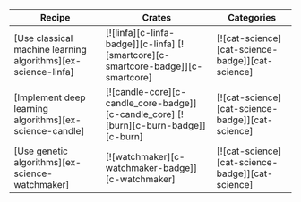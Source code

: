 | Recipe | Crates | Categories |
|--------|--------|------------|
| [Use classical machine learning algorithms][ex-science-linfa] | [![linfa][c-linfa-badge]][c-linfa] [![smartcore][c-smartcore-badge]][c-smartcore] | [![cat-science][cat-science-badge]][cat-science] |
| [Implement deep learning algorithms][ex-science-candle] | [![candle-core][c-candle_core-badge]][c-candle_core] [![burn][c-burn-badge]][c-burn] | [![cat-science][cat-science-badge]][cat-science] |
| [Use genetic algorithms][ex-science-watchmaker] | [![watchmaker][c-watchmaker-badge]][c-watchmaker] | [![cat-science][cat-science-badge]][cat-science] |

<div class="hidden">
</div>
